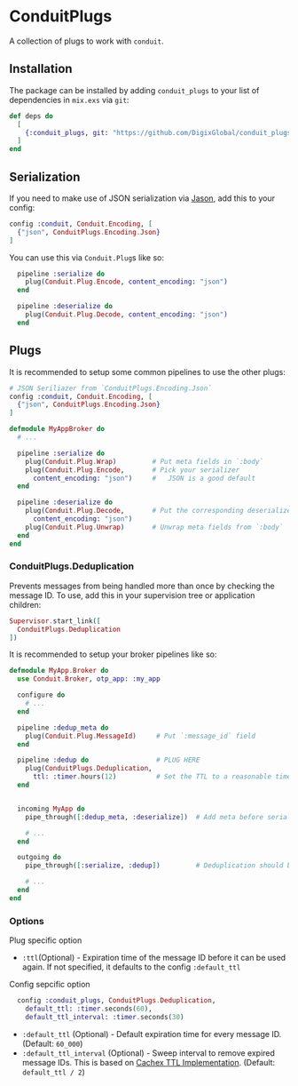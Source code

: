 # ConduitPlugs

A collection of plugs to work with `conduit`.

## Installation

The package can be installed by adding `conduit_plugs` to your list of
dependencies in `mix.exs` via `git`:

```elixir
def deps do
  [
    {:conduit_plugs, git: "https://github.com/DigixGlobal/conduit_plugs"}
  ]
end
```

## Serialization

If you need to make use of JSON serialization via
[Jason](https://github.com/michalmuskala/jason), add this to your config:

```elixir
config :conduit, Conduit.Encoding, [
  {"json", ConduitPlugs.Encoding.Json}
]
```

You can use this via `Conduit.Plug`s like so:

```elixir
  pipeline :serialize do
    plug(Conduit.Plug.Encode, content_encoding: "json")
  end

  pipeline :deserialize do
    plug(Conduit.Plug.Decode, content_encoding: "json")
  end
```

## Plugs

It is recommended to setup some common pipelines to use the other plugs:

```elixir
# JSON Seriliazer from `ConduitPlugs.Encoding.Json`
config :conduit, Conduit.Encoding, [
  {"json", ConduitPlugs.Encoding.Json}
]

defmodule MyAppBroker do
  # ...

  pipeline :serialize do
    plug(Conduit.Plug.Wrap)         # Put meta fields in `:body`
    plug(Conduit.Plug.Encode,       # Pick your serializer
      content_encoding: "json")     #   JSON is a good default
  end

  pipeline :deserialize do
    plug(Conduit.Plug.Decode,       # Put the corresponding deserializer
      content_encoding: "json")
    plug(Conduit.Plug.Unwrap)       # Unwrap meta fields from `:body`
  end
end
```

### ConduitPlugs.Deduplication

Prevents messages from being handled more than once by checking the
message ID. To use, add this in your supervision tree or application
children:

```elixir
Supervisor.start_link([
  ConduitPlugs.Deduplication
])
```

It is recommended to setup your broker pipelines like so:

```elixir
defmodule MyApp.Broker do
  use Conduit.Broker, otp_app: :my_app

  configure do
    # ...
  end

  pipeline :dedup_meta do
    plug(Conduit.Plug.MessageId)     # Put `:message_id` field
  end

  pipeline :dedup do                 # PLUG HERE
    plug(ConduitPlugs.Deduplication,
      ttl: :timer.hours(12)          # Set the TTL to a reasonable time
  end


  incoming MyApp do
    pipe_through([:dedup_meta, :deserialize])  # Add meta before serializing

    # ...
  end

  outgoing do
    pipe_through([:serialize, :dedup])         # Deduplication should be last

    # ...
  end
end
```

### Options

Plug specific option

- `:ttl`(Optional) - Expiration time of the message ID before it can be
  used again. If not specified, it defaults to the config `:default_ttl`

Config sepcific option

```elixir
  config :conduit_plugs, ConduitPlugs.Deduplication,
    default_ttl: :timer.seconds(60),
    default_ttl_interval: :timer.seconds(30)
```

- `:default_ttl` (Optional) - Default expiration time for every message
  ID. (Default: `60_000`)
- `:default_ttl_interval` (Optional) - Sweep interval to remove expired
  message IDs. This is based on [Cachex TTL
  Implementation](https://hexdocs.pm/cachex/ttl-implementation.html#content).
  (Default: `default_ttl / 2`)
